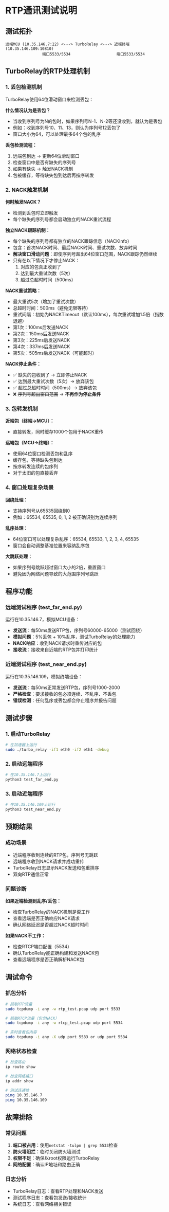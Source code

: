 # RTP通讯测试说明

## 测试拓扑
```
远端MCU (10.35.146.7:22) <---> TurboRelay <---> 近端终端 (10.35.146.109:10810)
                端口5533/5534                    端口5533/5534
```

## TurboRelay的RTP处理机制

### 1. 丢包检测机制
TurboRelay使用64位滑动窗口来检测丢包：

**什么情况认为是丢包？**
- 当收到序列号为N的包时，如果序列号N-1、N-2等还没收到，就认为是丢包
- 例如：收到序列号10、11、13，则认为序列号12丢包了
- 窗口大小为64，可以处理最多64个包的乱序

**丢包检测流程：**
1. 远端包到达 → 更新64位滑动窗口
2. 检查窗口中是否有缺失的序列号
3. 如果有缺失 → 触发NACK机制
4. 包被缓存，等待缺失包到达后再按序转发

### 2. NACK触发机制
**何时触发NACK？**
- 检测到丢包时立即触发
- 每个缺失的序列号都会启动独立的NACK重试流程

**独立NACK跟踪机制：**
- 每个缺失的序列号都有独立的NACK跟踪信息（NACKInfo）
- 包含：首次NACK时间、最后NACK时间、重试次数、放弃时间
- **解决窗口滑动问题**：即使序列号超出64位窗口范围，NACK跟踪仍然继续
- 只有在以下情况下才停止NACK：
  1. 对应的包真正收到了
  2. 达到最大重试次数（5次）
  3. 超过总超时时间（500ms）

**NACK重试策略：**
- 最大重试5次（增加了重试次数）
- 总超时时间：500ms（避免无限等待）
- 重试间隔：初始为NACKTimeout（默认100ms），每次重试增加1.5倍（指数退避）
- 第1次：100ms后发送NACK
- 第2次：150ms后发送NACK  
- 第3次：225ms后发送NACK
- 第4次：337ms后发送NACK
- 第5次：505ms后发送NACK（可能超时）

**NACK停止条件：**
- ✅ 缺失的包收到了 → 立即停止NACK
- ✅ 达到最大重试次数（5次）→ 放弃该包
- ✅ 超过总超时时间（500ms）→ 放弃该包
- ❌ ~~序列号超出窗口范围~~ → **不再作为停止条件**

### 3. 包转发机制
**近端包（终端→MCU）：**
- 直接转发，同时缓存1000个包用于NACK重传

**远端包（MCU→终端）：**
- 使用64位窗口检测丢包和乱序
- 缓存包，等待缺失包到达
- 按序转发连续的包序列
- 对于太旧的包直接丢弃

### 4. 窗口处理复杂场景
**回绕处理：**
- 支持序列号从65535回绕到0
- 例如：65534, 65535, 0, 1, 2 被正确识别为连续序列

**乱序处理：**
- 64位窗口可以处理复杂乱序：65534, 65533, 1, 2, 3, 4, 65535
- 窗口会自动调整基准位置来容纳乱序包

**大跳跃处理：**
- 如果序列号跳跃超过窗口大小的2倍，重置窗口
- 避免因为网络问题导致的大范围序列号跳跃

## 程序功能

### 远端测试程序 (test_far_end.py)
运行在10.35.146.7，模拟MCU设备：
- **发送流**：每50ms发送RTP包，序列号60000-65000（测试回绕）
- **模拟问题**：5%丢包 + 10%乱序，测试TurboRelay的处理能力
- **NACK响应**：收到NACK请求时重传对应的包
- **接收流**：接收来自近端的RTP包并打印统计

### 近端测试程序 (test_near_end.py)  
运行在10.35.146.109，模拟终端设备：
- **发送流**：每50ms正常发送RTP包，序列号1000-2000
- **严格检查**：要求接收的包必须连续、不乱序、不丢包
- **错误检测**：任何乱序或丢包都会停止程序并报告问题

## 测试步骤

### 1. 启动TurboRelay
```bash
# 在加速器上运行
sudo ./turbo_relay -if1 eth0 -if2 eth1 -debug
```

### 2. 启动远端程序
```bash
# 在10.35.146.7上运行
python3 test_far_end.py
```

### 3. 启动近端程序  
```bash
# 在10.35.146.109上运行
python3 test_near_end.py
```

## 预期结果

### 成功场景
- 近端程序收到连续的RTP包，序列号无跳跃
- 远端程序收到NACK请求并成功重传
- TurboRelay日志显示NACK发送和包重排序
- 双向RTP通信正常

### 问题诊断
**如果近端检测到乱序/丢包：**
- 检查TurboRelay的NACK机制是否工作
- 查看远端是否正确响应NACK请求
- 确认网络延迟是否超过NACK超时时间

**如果NACK不工作：**
- 检查RTCP端口配置（5534）
- 确认TurboRelay能正确构建和发送NACK包
- 查看远端程序是否正确解析NACK包

## 调试命令

### 抓包分析
```bash
# 抓取RTP流量
sudo tcpdump -i any -w rtp_test.pcap udp port 5533

# 抓取RTCP流量（包含NACK）
sudo tcpdump -i any -w rtcp_test.pcap udp port 5534

# 实时查看包内容
sudo tcpdump -i any -X udp port 5533 or udp port 5534
```

### 网络状态检查
```bash
# 检查路由
ip route show

# 检查网络接口
ip addr show

# 测试连通性
ping 10.35.146.7
ping 10.35.146.109
```

## 故障排除

### 常见问题
1. **端口被占用**：使用`netstat -tulpn | grep 5533`检查
2. **防火墙阻拦**：临时关闭防火墙测试
3. **权限不足**：确保以root权限运行TurboRelay
4. **网络配置**：确认IP地址和路由正确

### 日志分析
- TurboRelay日志：查看RTP处理和NACK发送
- 测试程序日志：查看包发送/接收统计
- 系统日志：查看网络相关错误